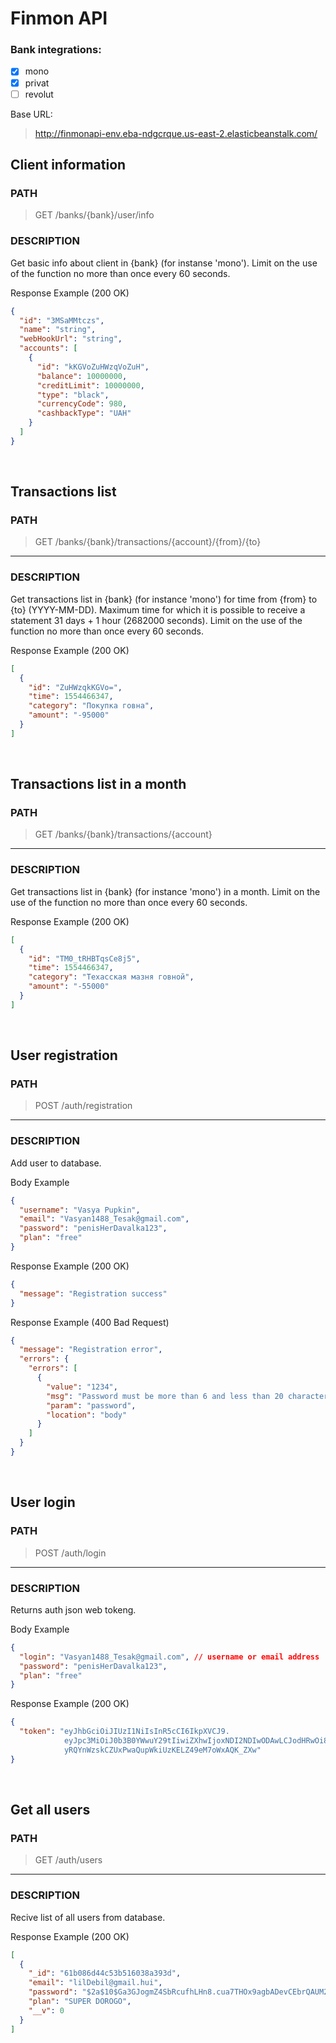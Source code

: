 # Finmon API

### Bank integrations:
- [x] mono
- [x] privat
- [ ] revolut 

Base URL:
> http://finmonapi-env.eba-ndgcrque.us-east-2.elasticbeanstalk.com/

## **Client information**

### PATH

> GET /banks/{bank}/user/info


### DESCRIPTION
Get basic info about client in {bank} (for instanse 'mono'). Limit on the use of the function no more than once every 60 seconds.

Response Example (200 OK)
``` json
{
  "id": "3MSaMMtczs",
  "name": "string",
  "webHookUrl": "string",
  "accounts": [
    {
      "id": "kKGVoZuHWzqVoZuH",
      "balance": 10000000,
      "creditLimit": 10000000,
      "type": "black",
      "currencyCode": 980,
      "cashbackType": "UAH"
    }
  ]
}
````
<br/>

## **Transactions list**
### PATH

> GET /banks/{bank}/transactions/{account}/{from}/{to}
****

### DESCRIPTION
Get transactions list in {bank} (for instance 'mono') for time from {from} to {to} (YYYY-MM-DD). Maximum time for which it is possible to receive a statement 31 days + 1 hour (2682000 seconds). Limit on the use of the function no more than once every 60 seconds.

Response Example (200 OK)
``` json
[
  {
    "id": "ZuHWzqkKGVo=",
    "time": 1554466347,
    "category": "Покупка говна",
    "amount": "-95000"
  }
]
````
<br/>

## **Transactions list in a month**
### PATH

> GET /banks/{bank}/transactions/{account}
****

### DESCRIPTION
Get transactions list in {bank} (for instance 'mono') in a month. Limit on the use of the function no more than once every 60 seconds.

Response Example (200 OK)
``` json
[
  {
    "id": "TM0_tRHBTqsCe8j5",
    "time": 1554466347,
    "category": "Техасская мазня говной",
    "amount": "-55000"
  }
]
````
<br/>

## **User registration**
### PATH

> POST /auth/registration
****

### DESCRIPTION
Add user to database.

Body Example
``` json
{
  "username": "Vasya Pupkin",
  "email": "Vasyan1488_Tesak@gmail.com",
  "password": "penisHerDavalka123",
  "plan": "free"
}
````

Response Example (200 OK)
``` json
{
  "message": "Registration success"
}
````
Response Example (400 Bad Request)
``` json
{
  "message": "Registration error",
  "errors": {
    "errors": [
      {
        "value": "1234",
        "msg": "Password must be more than 6 and less than 20 characters.",
        "param": "password",
        "location": "body"
      }
    ]
  }
}
````
<br/>

## **User login**
### PATH

> POST /auth/login
****

### DESCRIPTION
Returns auth json web tokeng.

Body Example
``` json
{
  "login": "Vasyan1488_Tesak@gmail.com", // username or email address
  "password": "penisHerDavalka123",
  "plan": "free"
}
````

Response Example (200 OK)
``` json
{
  "token": "eyJhbGciOiJIUzI1NiIsInR5cCI6IkpXVCJ9.
            eyJpc3MiOiJ0b3B0YWwuY29tIiwiZXhwIjoxNDI2NDIwODAwLCJodHRwOi8vdG9wdGFsLmNvbS9qd3RfY2xhaW1zL2lzX2FkbWluIjp0cnVlLCJjb21wYW55IjoiVG9wdGFsIiwiYXdlc29tZSI6dHJ1ZX0.
            yRQYnWzskCZUxPwaQupWkiUzKELZ49eM7oWxAQK_ZXw"
}
````
<br/>

## **Get all users**
### PATH

> GET /auth/users
****

### DESCRIPTION
Recive list of all users from database.

Response Example (200 OK)
``` json
[
  {
    "_id": "61b086d44c53b516038a393d",
    "email": "lilDebil@gmail.hui",
    "password": "$2a$10$Ga3GJogmZ4SbRcufhLHn8.cua7THOx9agbADevCEbrQAUM2vbAucK",
    "plan": "SUPER DOROGO",
    "__v": 0
  }
]
````

